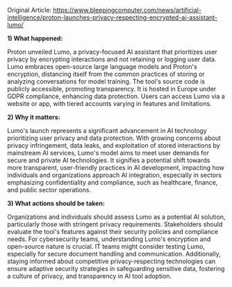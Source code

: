 Original Article: https://www.bleepingcomputer.com/news/artificial-intelligence/proton-launches-privacy-respecting-encrypted-ai-assistant-lumo/

**1) What happened:**

Proton unveiled Lumo, a privacy-focused AI assistant that prioritizes user privacy by encrypting interactions and not retaining or logging user data. Lumo embraces open-source large language models and Proton's encryption, distancing itself from the common practices of storing or analyzing conversations for model training. The tool's source code is publicly accessible, promoting transparency. It is hosted in Europe under GDPR compliance, enhancing data protection. Users can access Lumo via a website or app, with tiered accounts varying in features and limitations.

**2) Why it matters:**

Lumo's launch represents a significant advancement in AI technology prioritizing user privacy and data protection. With growing concerns about privacy infringement, data leaks, and exploitation of stored interactions by mainstream AI services, Lumo's model aims to meet user demands for secure and private AI technologies. It signifies a potential shift towards more transparent, user-friendly practices in AI development, impacting how individuals and organizations approach AI integration, especially in sectors emphasizing confidentiality and compliance, such as healthcare, finance, and public sector operations.

**3) What actions should be taken:**

Organizations and individuals should assess Lumo as a potential AI solution, particularly those with stringent privacy requirements. Stakeholders should evaluate the tool's features against their security policies and compliance needs. For cybersecurity teams, understanding Lumo's encryption and open-source nature is crucial. IT teams might consider testing Lumo, especially for secure document handling and communication. Additionally, staying informed about competitive privacy-respecting technologies can ensure adaptive security strategies in safeguarding sensitive data, fostering a culture of privacy, and transparency in AI tool adoption.